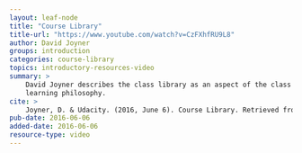```yaml
---
layout: leaf-node
title: "Course Library"
title-url: "https://www.youtube.com/watch?v=CzFXhfRU9L8"
author: David Joyner
groups: introduction
categories: course-library
topics: introductory-resources-video
summary: >
    David Joyner describes the class library as an aspect of the class' self-directed
    learning philosophy.
cite: >
    Joyner, D. & Udacity. (2016, June 6). Course Library. Retrieved from https://www.youtube.com/watch?v=CzFXhfRU9L8
pub-date: 2016-06-06
added-date: 2016-06-06
resource-type: video
---
```

